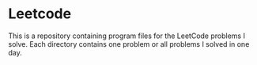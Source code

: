 # Leetcode

This is a repository containing program files for the LeetCode problems I solve. Each directory contains one problem or all problems I solved in one day.
